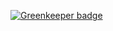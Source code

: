 

[![Greenkeeper badge](https://badges.greenkeeper.io/wookets/cloud-convert-examples.svg)](https://greenkeeper.io/)